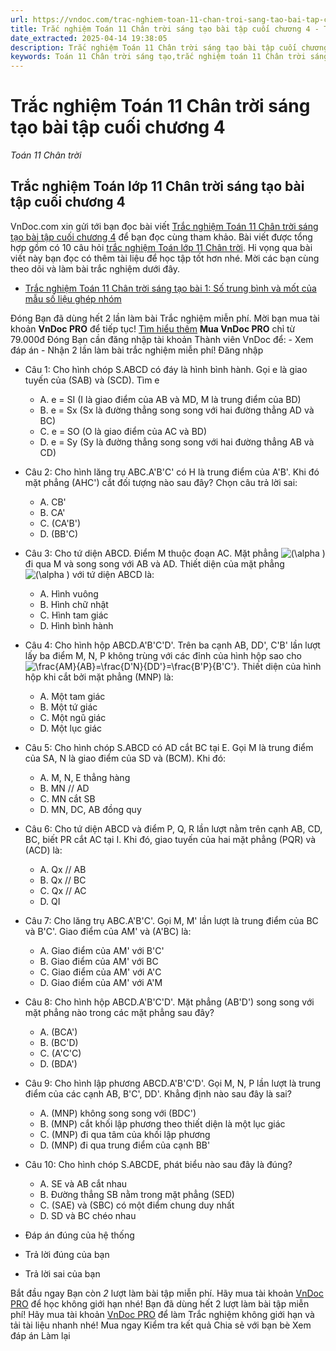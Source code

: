 ```yaml
---
url: https://vndoc.com/trac-nghiem-toan-11-chan-troi-sang-tao-bai-tap-cuoi-chuong-4-303765
title: Trắc nghiệm Toán 11 Chân trời sáng tạo bài tập cuối chương 4 - Toán 11 Chân trời - VnDoc.com
date_extracted: 2025-04-14 19:38:05
description: Trắc nghiệm Toán 11 Chân trời sáng tạo bài tập cuối chương 4 được VnDoc.com sưu tầm và gửi tới bạn đọc cùng tham khảo để có thêm tài liệu học tập môn Toán 11 Chân trời sáng tạo nhé.
keywords: Toán 11 Chân trời sáng tạo,trắc nghiệm toán 11 Chân trời sáng tạo,toán lớp 11 Chân trời sáng tạo,trắc nghiệm toán 11 chân trời,toán 11 chân trời,trắc nghiệm toán 11,trắc nghiệm toán 11 Chân trời sáng tạo bài tập cuối chương 4,Trắc nghiệm Toán lớp 11 Chân trời sáng tạo bài tập cuối chương 4,bài tập cuối chương 4,đường thẳng và mặt phẳng,quan hệ song song trong không gian
---
```


# Trắc nghiệm Toán 11 Chân trời sáng tạo bài tập cuối chương 4
 _Toán 11 Chân trời_
## Trắc nghiệm Toán lớp 11 Chân trời sáng tạo bài tập cuối chương 4
VnDoc.com xin gửi tới bạn đọc bài viết [Trắc nghiệm Toán 11 Chân trời sáng tạo bài tập cuối chương 4](<https://vndoc.com/trac-nghiem-toan-11-chan-troi-sang-tao-bai-tap-cuoi-chuong-4-303765>) để bạn đọc cùng tham khảo.
Bài viết được tổng hợp gồm có 10 câu hỏi [trắc nghiệm Toán lớp 11 Chân trời](<https://vndoc.com/trac-nghiem-toan-11-chan-troi-sang-tao>). Hi vọng qua bài viết này bạn đọc có thêm tài liệu để học tập tốt hơn nhé. Mời các bạn cùng theo dõi và làm bài trắc nghiệm dưới đây.
  * [Trắc nghiệm Toán 11 Chân trời sáng tạo bài 1: Số trung bình và mốt của mẫu số liệu ghép nhóm](<https://vndoc.com/trac-nghiem-toan-11-chan-troi-sang-tao-bai-1-so-trung-binh-va-mot-cua-mau-so-lieu-ghep-nhom-303771>)

Đóng
Bạn đã dùng hết 2 lần làm bài Trắc nghiệm miễn phí. Mời bạn mua tài khoản **VnDoc PRO** để tiếp tục\! [Tìm hiểu thêm](</pro>)
**Mua VnDoc PRO** chỉ từ 79.000đ
Đóng
Bạn cần đăng nhập tài khoản Thành viên VnDoc để:
\- Xem đáp án
\- Nhận 2 lần làm bài trắc nghiệm miễn phí\!
Đăng nhập 
  * Câu 1:
Cho hình chóp S.ABCD có đáy là hình bình hành. Gọi e là giao tuyến của \(SAB\) và \(SCD\). Tìm e
    * A. e = SI \(I là giao điểm của AB và MD, M là trung điểm của BD\)
    * B. e = Sx \(Sx là đường thẳng song song với hai đường thẳng AD và BC\)
    * C. e = SO \(O là giao điểm của AC và BD\)
    * D. e = Sy \(Sy là đường thẳng song song với hai đường thẳng AB và CD\)
  * Câu 2:
Cho hình lăng trụ ABC.A'B'C' có H là trung điểm của A'B'. Khi đó mặt phẳng \(AHC'\) cắt đối tượng nào sau đây? Chọn câu trả lời sai:
    * A. CB'
    * B. CA'
    * C. \(CA'B'\)
    * D. \(BB'C\)
  * Câu 3:
Cho tứ diện ABCD. Điểm M thuộc đoạn AC. Mặt phẳng ![\(\\alpha \)](https://tex.vdoc.vn?tex=\(%5Calpha%20\)) đi qua M và song song với AB và AD. Thiết diện của mặt phẳng ![\(\\alpha \)](https://tex.vdoc.vn?tex=\(%5Calpha%20\)) với tứ diện ABCD là:
    * A. Hình vuông
    * B. Hình chữ nhật
    * C. Hình tam giác
    * D. Hình bình hành
  * Câu 4:
Cho hình hộp ABCD.A'B'C'D'. Trên ba cạnh AB, DD', C'B' lần lượt lấy ba điểm M, N, P không trùng với các đỉnh của hình hộp sao cho ![\\frac{AM}{AB}=\\frac{D'N}{DD'}=\\frac{B'P}{B'C'}](https://tex.vdoc.vn?tex=%5Cfrac%7BAM%7D%7BAB%7D%3D%5Cfrac%7BD'N%7D%7BDD'%7D%3D%5Cfrac%7BB'P%7D%7BB'C'%7D). Thiết diện của hình hộp khi cắt bởi mặt phẳng \(MNP\) là:
    * A. Một tam giác
    * B. Một tứ giác
    * C. Một ngũ giác
    * D. Một lục giác
  * Câu 5:
Cho hình chóp S.ABCD có AD cắt BC tại E. Gọi M là trung điểm của SA, N là giao điểm của SD và \(BCM\). Khi đó:
    * A. M, N, E thẳng hàng
    * B. MN // AD
    * C. MN cắt SB
    * D. MN, DC, AB đồng quy
  * Câu 6:
Cho tứ diện ABCD và điểm P, Q, R lần lượt nằm trên cạnh AB, CD, BC, biết PR cắt AC tại I. Khi đó, giao tuyến của hai mặt phẳng \(PQR\) và \(ACD\) là:
    * A. Qx // AB
    * B. Qx // BC
    * C. Qx // AC
    * D. QI
  * Câu 7:
Cho lăng trụ ABC.A'B'C'. Gọi M, M' lần lượt là trung điểm của BC và B'C'. Giao điểm của AM' và \(A'BC\) là:
    * A. Giao điểm của AM' với B'C'
    * B. Giao điểm của AM' với BC
    * C. Giao điểm của AM' với A'C
    * D. Giao điểm của AM' với A'M
  * Câu 8:
Cho hình hộp ABCD.A'B'C'D'. Mặt phẳng \(AB'D'\) song song với mặt phẳng nào trong các mặt phẳng sau đây?
    * A. \(BCA'\)
    * B. \(BC'D\)
    * C. \(A'C'C\)
    * D. \(BDA'\)
  * Câu 9:
Cho hình lập phương ABCD.A'B'C'D'. Gọi M, N, P lần lượt là trung điểm của các cạnh AB, B'C', DD'. Khẳng định nào sau đây là sai?
    * A. \(MNP\) không song song với \(BDC'\)
    * B. \(MNP\) cắt khối lập phương theo thiết diện là một lục giác
    * C. \(MNP\) đi qua tâm của khối lập phương
    * D. \(MNP\) đi qua trung điểm của cạnh BB'
  * Câu 10:
Cho hình chóp S.ABCDE, phát biểu nào sau đây là đúng?
    * A. SE và AB cắt nhau
    * B. Đường thẳng SB nằm trong mặt phẳng \(SED\)
    * C. \(SAE\) và \(SBC\) có một điểm chung duy nhất
    * D. SD và BC chéo nhau

  * Đáp án đúng của hệ thống
  * Trả lời đúng của bạn
  * Trả lời sai của bạn

Bắt đầu ngay
Bạn còn _2_ lượt làm bài tập miễn phí. Hãy mua tài khoản [VnDoc PRO](</pro>) để học không giới hạn nhé\!  Bạn đã dùng hết 2 lượt làm bài tập miễn phí\! Hãy mua tài khoản [VnDoc PRO](</pro>) để làm Trắc nghiệm không giới hạn và tải tài liệu nhanh nhé\!  Mua ngay
Kiểm tra kết quả Chia sẻ với bạn bè Xem đáp án Làm lại
